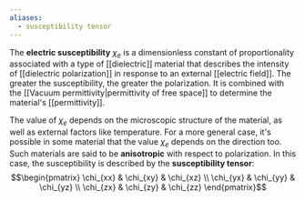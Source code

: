 ```yaml
---
aliases:
  - susceptibility tensor
---
```

The **electric susceptibility** $\chi_{e}$ is a dimensionless constant of proportionality associated with a type of [[dielectric]] material that describes the intensity of [[dielectric polarization]] in response to an external [[electric field]]. The greater the susceptibility, the greater the polarization. It is combined with the [[Vacuum permittivity|permittivity of free space]] to determine the material's [[permittivity]].

The value of $\chi_{e}$ depends on the microscopic structure of the material, as well as external factors like temperature. For a more general case, it's possible in some material that the value $\chi_{e}$ depends on the direction too. Such materials are said to be **anisotropic** with respect to polarization. In this case, the susceptibility is described by the **susceptibility tensor**:
$$\begin{pmatrix}
\chi_{xx} & \chi_{xy} & \chi_{xz} \\
\chi_{yx} & \chi_{yy} & \chi_{yz} \\
\chi_{zx} & \chi_{zy} & \chi_{zz}
\end{pmatrix}$$
